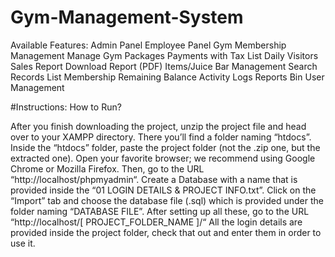 # Gym-Management-System

Available Features:
Admin Panel
Employee Panel
Gym Membership Management
Manage Gym Packages
Payments with Tax
List Daily Visitors
Sales Report
Download Report (PDF)
Items/Juice Bar Management
Search Records
List Membership Remaining Balance
Activity Logs
Reports Bin
User Management

#Instructions: How to Run?

After you finish downloading the project, unzip the project file and head over to your XAMPP directory.
There you’ll find a folder naming “htdocs”.
Inside the “htdocs” folder, paste the project folder (not the .zip one, but the extracted one).
Open your favorite browser; we recommend using Google Chrome or Mozilla Firefox.
Then, go to the URL “http://localhost/phpmyadmin“.
Create a Database with a name that is provided inside the “01 LOGIN DETAILS & PROJECT INFO.txt”.
Click on the “Import” tab and choose the database file (.sql) which is provided under the folder naming “DATABASE FILE”.
After setting up all these, go to the URL “http://localhost/[ PROJECT_FOLDER_NAME ]/“
All the login details are provided inside the project folder, check that out and enter them in order to use it.






